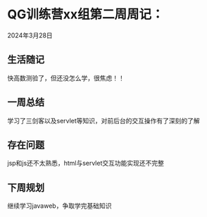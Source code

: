 # QG训练营xx组第二周周记：
2024年3月28日

## 生活随记

快高数测验了，但还没怎么学，很焦虑！！

## 一周总结

学习了三剑客以及servlet等知识，对前后台的交互操作有了深刻的了解

## 存在问题

jsp和js还不太熟悉，html与servlet交互功能实现还不完整

## 下周规划

继续学习javaweb，争取学完基础知识

